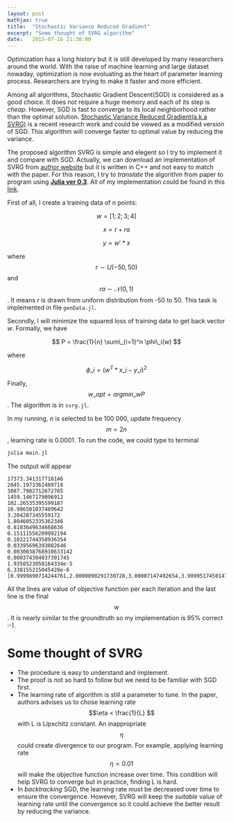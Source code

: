 ```yaml
---
layout: post
mathjax: true
title:  "Stochastic Variance Reduced Gradient"
excerpt: "Some thought of SVRG algorithm"
date:   2015-07-16 21:30:00
---
```


Optimization has a long history but it is still developed by many researchers around the world. With the raise of machine learning and large dataset nowaday, optimization is now evoluating as the heart of parameter learning process. Researchers are trying to make it faster and more efficient.

Among all algorithms, Stochastic Gradient Descent(SGD) is considered as a good choice. It does not require a huge memory and each of its step is *cheap*. However, SGD is fast to converge to its local neighborhood rather than the optimal solution.  [Stochastic Variance Reduced Gradient(a.k.a SVRG)](http://stat.rutgers.edu/home/tzhang/papers/nips13-svrg.pdf) is a recent research work and could be viewed as a modified version of SGD. This algorithm will converge faster to optimal value by reducing the variance.

The proposed algorithm SVRG is simple and elegent so I try to implement it and compare with SGD. Actually, we can download an implementation of SVRG from [author website](http://riejohnson.com/svrg_download.html) but it is written in C++ and not easy to match with the paper. For this reason, I try to *translate* the algorithm from paper to program using [**Julia ver 0.3**](https://github.com/JuliaLang/julia). All of my implementation could be found in this [link](https://github.com/tndoan/Learning_Stuff/tree/master/StoGradDes).

First of all, I create a training data of *n* points:

$$ w = [1; 2; 3; 4] $$

$$ x = r + ra $$

$$ y = w' * x $$

where $$r \sim U(-50, 50) $$ and $$ ra \sim \mathcal{N}(0, 1) $$. It means *r* is drawn from uniform distribution from -50 to 50. This task is implemented in file ```genData.jl```.

Secondly, I will minimize the squared loss of training data to get back vector *w*. Formally, we have

$$ P = \frac{1}{n} \sum\_{i=1}^n \phi\_i(w) $$ 

where 

$$ \phi\_i = (w^T * x\_i - y\_i)^2 $$

Finally, $$ w\_{opt} = argmin\_w P $$. The algorithm is in ```svrg.jl```.

In my running, *n* is selected to be 100 000, update frequency $$m = 2n$$, learning rate is 0.0001. To run the code, we could type to terminal

```julia
julia main.jl
```

The output will appear

```
17373.341317718146
2845.1973361489718
3087.7982712672765
1459.1467179096912
102.26535395599187
16.986501037489642
3.284287345559172
1.8046052335362346
0.8103649634668636
0.15111556209992194
0.10221744358936354
0.03395696393082646
0.0030038768910633142
0.000374384037301745
1.9358523058164334e-5
6.338155215045428e-6
[0.9999890714244761,2.0000090291730728,3.00007147492654,3.99995174501473]
```

All the lines are value of objective function per each iteration and the last line is the final $$w$$. It is nearly similar to the groundtruth so my implementation is 95% correct :-).

# Some thought of SVRG

* The procedure is easy to understand and implement.
* The proof is not so hard to follow but we need to be familiar with SGD first.
* The learning rate of algorithm is still a parameter to tune. In the paper, authors advises us to chose learning rate $$\eta < \frac{1}{L} $$ with L is Lipschitz constant. An inappropriate $$\eta$$ could create divergence to our program. For example, applying learning rate $$\eta = 0.01$$ will make the objective function increase over time. This condition will help SVRG to converge but in practice, finding L is hard.
* In *backtracking* SGD, the learning rate must be decreased over time to ensure the convergence. However, SVRG will keep the *suitable* value of learning rate until the convergence so it could achieve the better result by reducing the variance.
